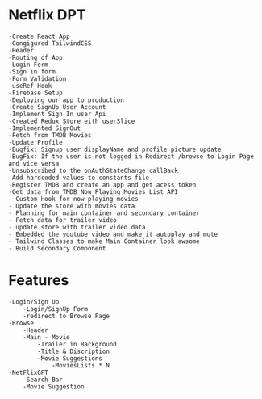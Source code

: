 # Netflix DPT

    -Create React App
    -Congigured TailwindCSS
    -Header
    -Routing of App
    -Login Form
    -Sign in form
    -Form Validation
    -useRef Hook
    -Firebase Setup
    -Deploying our app to production
    -Create SignUp User Account
    -Implement Sign In user Api
    -Created Redux Store eith userSlice
    -Implemented SignOut
    -Fetch from TMDB Movies
    -Update Profile
    -Bugfix: Signup user displayName and profile picture update
    -BugFix: If the user is not logged in Redirect /browse to Login Page and vice versa
    -Unsubscribed to the onAuthStateChange callBack
    -Add hardcoded values to constants file
    -Register TMDB and create an app and get acess token
    -Get data from TMDB Now Playing Movies List API
    - Custom Hook for now playing movies
    - Update the store with movies data
    - Planning for main container and secondary container
    - Fetch data for trailer video
    - update store with trailer video data
    - Embedded the youtube video and make it autoplay and mute
    - Tailwind Classes to make Main Container look awsome
    - Build Secondary Component

# Features

    -Login/Sign Up
        -Login/SignUp Form
        -redirect to Browse Page
    -Browse
        -Header
        -Main - Movie
            -Trailer in Background
            -Title & Discription
            -Movie Suggestions
                -MoviesLists * N
    -NetFlixGPT
        -Search Bar
        -Movie Suggestion
